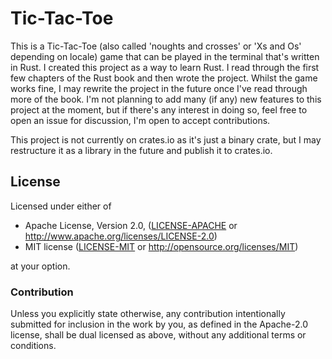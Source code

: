 # Tic-Tac-Toe

This is a Tic-Tac-Toe (also called 'noughts and crosses' or 'Xs and Os' depending on locale) game that can be played in the terminal that's written in Rust. I created this project as a way to learn Rust. I read through the first few chapters of the Rust book and then wrote the project. Whilst the game works fine, I may rewrite the project in the future once I've read through more of the book. I'm not planning to add many (if any) new features to this project at the moment, but if there's any interest in doing so, feel free to open an issue for discussion, I'm open to accept contributions.

This project is not currently on crates.io as it's just a binary crate, but I may restructure it as a library in the future and publish it to crates.io.

## License

Licensed under either of

* Apache License, Version 2.0, ([LICENSE-APACHE](LICENSE-APACHE) or http://www.apache.org/licenses/LICENSE-2.0)
* MIT license ([LICENSE-MIT](LICENSE-MIT) or http://opensource.org/licenses/MIT)

at your option.

### Contribution

Unless you explicitly state otherwise, any contribution intentionally submitted
for inclusion in the work by you, as defined in the Apache-2.0 license, shall be dual licensed as above, without any
additional terms or conditions.
